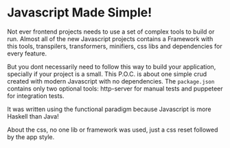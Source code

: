 

# Javascript Made Simple!


Not ever frontend projects needs to use a set of complex tools to build or run.
Almost all of the new Javascript projects contains a Framework with this tools, 
transpilers, transformers, minifiers, css libs and dependencies for every feature.

But you dont necessarily need to follow this way to build your application, specially
if your project is a small. This P.O.C. is about one simple crud created with modern
Javascript with no dependencies. The ```package.json``` contains only two optional 
tools: http-server for manual tests and puppeteer for integration tests.

It was written using the functional paradigm because Javascript is more Haskell than Java!

About the css, no one lib or framework was used, just a css reset followed by the app style.


